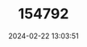 ---
title: "154792"
category: "Anodontostoma thailandiae"
draft: false
date: 2024-02-22 13:03:51
languages:
  English: ["Thai Gizzard Shad"]
---